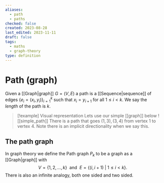 ```yaml
---
aliases:
  - path
  - paths
checked: false
created: 2023-08-28
last_edited: 2023-11-11
draft: false
tags:
  - maths
  - graph-theory
type: definition
---
```

# Path (graph)

Given a [[Graph|graph]] $G = (V, E)$ a path is a [[Sequence|sequence]] of edges $\{e_i = (x_i, y_i)\}_{i=1}^k$ such that $x_i = y_{i+1}$ for all $1 \leq i < k$. We say the *length* of the path is $k$.

> [!example] Visual representation
> Lets use our simple [[graph]] below
> ![[simple_path]]
> There is a path that goes $(1,3), (3,4)$ from vertex 1 to vertex 4. Note there is an implicit directionality when we say this.

## The path graph

In graph theory we define the Path graph $P_k$ to be a graph as a [[Graph|graph]] with
$$V = \{1,2, \ldots, k\} \ \mbox{ and } \ E = \{(i,i+1)\ \vert \ 1 \leq i < k \}.$$ There is also an infinite analogy, both one sided and two sided.
